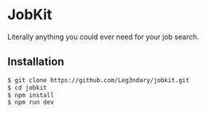 # JobKit

Literally anything you could ever need for your job search.

## Installation

```bash
$ git clone https://github.com/Leg3ndary/jobkit.git
$ cd jobkit
$ npm install
$ npm run dev
```
